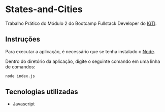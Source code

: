 # States-and-Cities
Trabalho Prático do Módulo 2 do Bootcamp Fullstack Developer do [IGTI](https://igti.com.br).

## Instruções
Para executar a aplicação, é necessário que se tenha instalado o [Node](https://nodejs.org).

Dentro do diretório da aplicação, digite o seguinte comando em uma linha de comandos:
```bash
node index.js
```

## Tecnologias utilizadas
- Javascript
